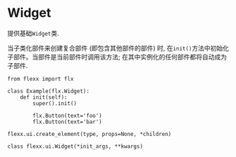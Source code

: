 # Widget

提供基础`Widget`类.

当子类化部件来创建复合部件 (即包含其他部件的部件) 时, 在`init()`方法中初始化子部件。当部件是当前部件时调用该方法; 在其中实例化的任何部件都将自动成为子部件.
```
from flexx import flx

class Example(flx.Widget):
    def init(self):
        super().init()

        flx.Button(text='foo')
        flx.Button(text='bar')
```



`flexx.ui.create_element(type, props=None, *children)`

`class flexx.ui.Widget(*init_args, **kwargs)`